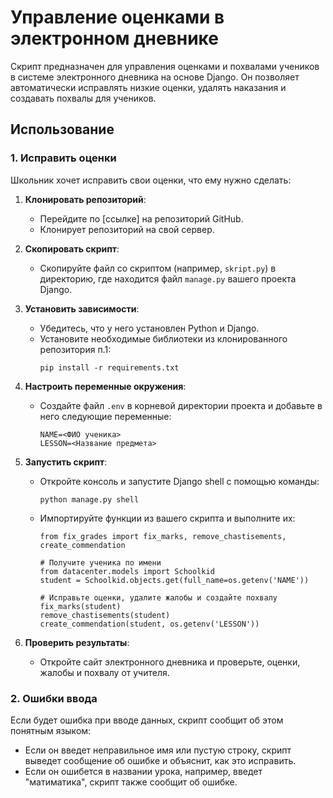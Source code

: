 # Управление оценками в электронном дневнике

Скрипт предназначен для управления оценками и похвалами учеников в системе электронного дневника на основе Django. Он позволяет автоматически исправлять низкие оценки, удалять наказания и создавать похвалы для учеников.

## Использование

### 1. Исправить оценки

Школьник хочет исправить свои оценки, что ему нужно сделать:

1. **Клонировать репозиторий**:
   - Перейдите по [ссылке] на репозиторий GitHub.
   - Клонирует репозиторий на свой сервер.

2. **Скопировать скрипт**:
   - Скопируйте файл со скриптом (например, `skript.py`) в директорию, где находится файл `manage.py` вашего проекта Django.

3. **Установить зависимости**:
   - Убедитесь, что у него установлен Python и Django.
   - Установите необходимые библиотеки из клонированного репозитория п.1:
     ```
     pip install -r requirements.txt
     ```

4. **Настроить переменные окружения**:
   - Создайте файл `.env` в корневой директории проекта и добавьте в него следующие переменные:
     ```
     NAME=<ФИО ученика>
     LESSON=<Название предмета>
     ```

5. **Запустить скрипт**:
   - Откройте консоль и запустите Django shell с помощью команды:
     ```
     python manage.py shell
     ```
   - Импортируйте функции из вашего скрипта и выполните их:
     ```
     from fix_grades import fix_marks, remove_chastisements, create_commendation
     
     # Получите ученика по имени
     from datacenter.models import Schoolkid
     student = Schoolkid.objects.get(full_name=os.getenv('NAME'))
     
     # Исправьте оценки, удалите жалобы и создайте похвалу
     fix_marks(student)
     remove_chastisements(student)
     create_commendation(student, os.getenv('LESSON'))
     ```

6. **Проверить результаты**:
   - Откройте сайт электронного дневника и проверьте, оценки, жалобы и похвалу от учителя.

### 2. Ошибки ввода

Если будет ошибка при вводе данных, скрипт сообщит об этом понятным языком:

- Если он введет неправильное имя или пустую строку, скрипт выведет сообщение об ошибке и объяснит, как это исправить.
- Если он ошибется в названии урока, например, введет "матиматика", скрипт также сообщит об ошибке.
